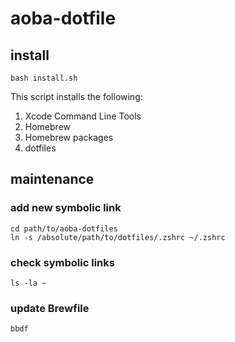# aoba-dotfile

## install

```
bash install.sh
```

This script installs the following:

1. Xcode Command Line Tools
1. Homebrew
1. Homebrew packages
1. dotfiles

## maintenance

### add new symbolic link

```
cd path/to/aoba-dotfiles
ln -s /absolute/path/to/dotfiles/.zshrc ~/.zshrc
```

### check symbolic links

```
ls -la ~
```

### update Brewfile

```
bbdf
```